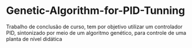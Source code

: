# Genetic-Algorithm-for-PID-Tunning
Trabalho de conclusão de curso, tem por objetivo utilizar um controlador PID, sintonizado por meio de um algoritmo genético, para controle de uma planta de nível didática
